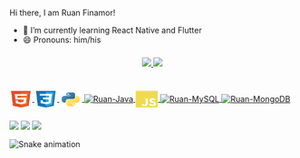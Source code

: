 ###

Hi there, I am Ruan Finamor!



- 🌱 I’m currently learning React Native and Flutter
- 😄 Pronouns: him/his

###

<div align="center">
  <a href="https://github.com/RuanF7">
  <img height="180em" src="https://github-readme-stats.vercel.app/api?username=RuanF7&show_icons=true&theme=gruvbox&include_all_commits=true&count_private=true"/>
  <img height="180em" src="https://github-readme-stats.vercel.app/api/top-langs/?username=RuanF7&layout=compact&langs_count=7&theme=gruvbox"/>
</div>

###

<div style="display: inline_block"><br>
  <img align="center" alt="Ruan-HTML" height="30" width="40" src="https://raw.githubusercontent.com/devicons/devicon/master/icons/html5/html5-original.svg">
  <img align="center" alt="Ruan-CSS" height="30" width="40" src="https://raw.githubusercontent.com/devicons/devicon/master/icons/css3/css3-original.svg">
  <img align="center" alt="Ruan-Python" height="30" width="40" src="https://raw.githubusercontent.com/devicons/devicon/master/icons/python/python-original.svg">
  <img align="center" alt="Ruan-Java" height="30" width="40" src="https://cdn.jsdelivr.net/gh/devicons/devicon/icons/java/java-original.svg" >       
  <img align="center" alt="Ruan-Js" height="30" width="40" src="https://raw.githubusercontent.com/devicons/devicon/master/icons/javascript/javascript-plain.svg">
  <img align="center" alt="Ruan-MySQL" height="30" width="40" src="https://cdn.jsdelivr.net/gh/devicons/devicon/icons/mysql/mysql-original.svg" />
  <img align="center" alt="Ruan-MongoDB" height="30" width="40" src="https://cdn.jsdelivr.net/gh/devicons/devicon/icons/mongodb/mongodb-original.svg" />
</div>

###

<div> 
  
  <a href = "mailto:ruanfinamor@gmail.com"><img src="https://img.shields.io/badge/-Gmail-%23333?style=for-the-badge&logo=gmail&logoColor=white" target="_blank"></a>
  <a href="https://www.linkedin.com/in/ruan-finamor-09853397/" target="_blank"><img src="https://img.shields.io/badge/-LinkedIn-%230077B5?style=for-the-badge&logo=linkedin&logoColor=white" target="_blank"></a> 
  <a href="https://instagram.com/rfimdoamor" target="_blank"><img src="https://img.shields.io/badge/-Instagram-%23E4405F?style=for-the-badge&logo=instagram&logoColor=white" target="_blank"></a>
 
  ![Snake animation](https://github.com/RuanF7/RuanF7/blob/output/github-contribution-grid-snake.svg)
 
</div>

